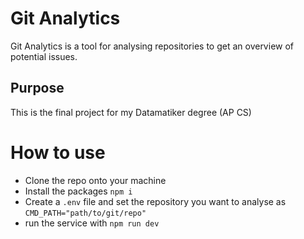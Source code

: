 # Git Analytics
Git Analytics is a tool for analysing repositories to get an overview of potential issues.

## Purpose
This is the final project for my Datamatiker degree (AP CS)

# How to use
* Clone the repo onto your machine
* Install the packages `npm i`
* Create a `.env` file and set the repository you want to analyse as `CMD_PATH="path/to/git/repo"`
* run the service with `npm run dev`
